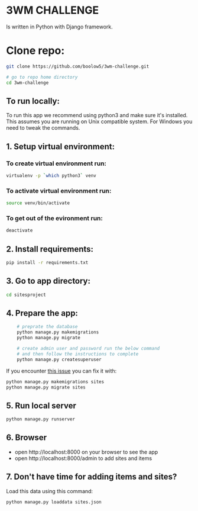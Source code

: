 # 3WM CHALLENGE

Is written in Python with Django framework.

# Clone repo:

```bash
git clone https://github.com/boolow5/3wm-challenge.git

# go to repo home directory
cd 3wm-challenge
```


## To run locally:

To run this app we recommend using python3 and make sure it's installed. This assumes you are running on Unix compatible system.
For Windows you need to tweak the commands.

## 1. Setup virtual environment:

### To create virtual environment run:
```bash
virtualenv -p `which python3` venv
```

### To activate virtual environment run:
```bash
source venv/bin/activate
```

### To get out of the evironment run:
```bash
deactivate
```

## 2. Install requirements:

```bash
pip install -r requirements.txt
```

## 3. Go to app directory:

```bash
cd sitesproject
```

## 4. Prepare the app:

```bash
    # preprate the database
    python manage.py makemigrations
    python manage.py migrate

    # create admin user and password run the below command
    # and then follow the instructions to complete
    python manage.py createsuperuser
```

If you encounter [this issue](https://github.com/boolow5/3wm-challenge/issues/3) you can fix it with:

```bash 
python manage.py makemigrations sites
python manage.py migrate sites
```

## 5. Run local server

```bash
python manage.py runserver
```

## 6. Browser
- open http://localhost:8000 on your browser to see the app
- open http://localhost:8000/admin to add sites and items

## 7. Don't have time for adding items and sites?

Load this data using this command:

```bash 
python manage.py loaddata sites.json
```
